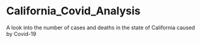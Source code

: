 # California_Covid_Analysis
A look into the number of cases and deaths in the state of California caused by Covid-19
